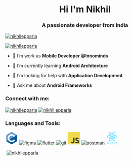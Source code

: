 <h1 align="center">Hi I'm Nikhil</h1>

<span><h3 align="center">A passionate  developer from India</h3>

<p align="left"> <a href="https://github.com/ryo-ma/github-profile-trophy"><img src="https://github-profile-trophy.vercel.app/?username=nikhilepparla" alt="nikhilepparla" /></a> </p>
<p align="left"> <a href="https://twitter.com/nikhilepparla" target="blank"><img src="https://img.shields.io/twitter/follow/nikhilepparla?logo=twitter&style=for-the-badge" alt="nikhilepparla" /></a> </p></span>

- 🔭 I’m work as  **Mobile Developer @Innominds**

- 🌱 I’m currently learning **Android Architecture**

- 🤝 I’m looking for help with **Application Development**

- 💬 Ask me about **Android Frameworks**

<h3 align="left">Connect with me:</h3>
<p align="left">
<a href="https://twitter.com/nikhilepparla" target="blank"><img align="center" src="https://raw.githubusercontent.com/rahuldkjain/github-profile-readme-generator/master/src/images/icons/Social/twitter.svg" alt="nikhilepparla" height="30" width="40" /></a>
<a href="https://www.linkedin.com/in/nikhil-epparla-baaa371ba/" target="blank"><img align="center" src="https://raw.githubusercontent.com/rahuldkjain/github-profile-readme-generator/master/src/images/icons/Social/linked-in-alt.svg" alt="nikhil epparla" height="30" width="40" /></a>
</p>

<h3 align="left">Languages and Tools:</h3>
<p align="left"> <a href="https://www.cprogramming.com/" target="_blank" rel="noreferrer"> <img src="https://raw.githubusercontent.com/devicons/devicon/master/icons/c/c-original.svg" alt="c" width="40" height="40"/> </a> <a href="https://www.figma.com/" target="_blank" rel="noreferrer"> <img src="https://www.vectorlogo.zone/logos/figma/figma-icon.svg" alt="figma" width="40" height="40"/> </a> <a href="https://flutter.dev" target="_blank" rel="noreferrer"> <img src="https://www.vectorlogo.zone/logos/flutterio/flutterio-icon.svg" alt="flutter" width="40" height="40"/> </a> <a href="https://git-scm.com/" target="_blank" rel="noreferrer"> <img src="https://www.vectorlogo.zone/logos/git-scm/git-scm-icon.svg" alt="git" width="40" height="40"/> </a> <a href="https://developer.mozilla.org/en-US/docs/Web/JavaScript" target="_blank" rel="noreferrer"> <img src="https://raw.githubusercontent.com/devicons/devicon/master/icons/javascript/javascript-original.svg" alt="javascript" width="40" height="40"/> </a> <a href="https://postman.com" target="_blank" rel="noreferrer"> <img src="https://www.vectorlogo.zone/logos/getpostman/getpostman-icon.svg" alt="postman" width="40" height="40"/> </a> <a href="https://reactjs.org/" target="_blank" rel="noreferrer"> <img src="https://raw.githubusercontent.com/devicons/devicon/master/icons/react/react-original-wordmark.svg" alt="react" width="40" height="40"/> </a> </p>



<p>&nbsp;<img align="center" src="https://github-readme-stats.vercel.app/api?username=nikhilepparla&theme=dark&show_icons=true" alt="nikhilepparla" /></p>
